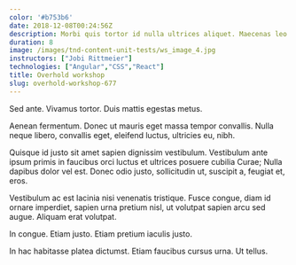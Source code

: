 ```yaml
---
color: '#b753b6'
date: 2018-12-08T00:24:56Z
description: Morbi quis tortor id nulla ultrices aliquet. Maecenas leo odio, condimentum id, luctus nec, molestie sed, justo.
duration: 8
image: /images/tnd-content-unit-tests/ws_image_4.jpg
instructors: ["Jobi Rittmeier"]
technologies: ["Angular","CSS","React"]
title: Overhold workshop
slug: overhold-workshop-677
---
```

Sed ante. Vivamus tortor. Duis mattis egestas metus.

Aenean fermentum. Donec ut mauris eget massa tempor convallis. Nulla neque libero, convallis eget, eleifend luctus, ultricies eu, nibh.

Quisque id justo sit amet sapien dignissim vestibulum. Vestibulum ante ipsum primis in faucibus orci luctus et ultrices posuere cubilia Curae; Nulla dapibus dolor vel est. Donec odio justo, sollicitudin ut, suscipit a, feugiat et, eros.

Vestibulum ac est lacinia nisi venenatis tristique. Fusce congue, diam id ornare imperdiet, sapien urna pretium nisl, ut volutpat sapien arcu sed augue. Aliquam erat volutpat.

In congue. Etiam justo. Etiam pretium iaculis justo.

In hac habitasse platea dictumst. Etiam faucibus cursus urna. Ut tellus.
